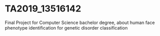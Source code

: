# TA2019_13516142
Final Project for Computer Science bachelor degree, about human face phenotype identification for genetic disorder classification
